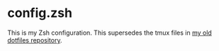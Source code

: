 # config.zsh

This is my Zsh configuration. This supersedes the tmux files in [my old dotfiles repository](https://github.com/cmrosenberg/dotfiles/).
